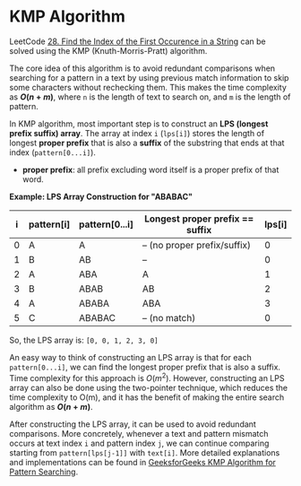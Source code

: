 # KMP Algorithm

LeetCode [28. Find the Index of the First Occurence in a String](https://leetcode.com/problems/find-the-index-of-the-first-occurrence-in-a-string/description/) can be solved using the KMP (Knuth-Morris-Pratt) algorithm.

The core idea of this algorithm is to avoid redundant comparisons when searching for a pattern in a text by using previous match information to skip some characters without rechecking them. This makes the time complexity as **$O(n+m)$**, where `n` is the length of text to search on, and `m` is the length of pattern.

In KMP algorithm, most important step is to construct an **LPS (longest prefix suffix) array**. The array at index `i` (`lps[i]`) stores the length of longest **proper prefix** that is also a **suffix** of the substring that ends at that index (`pattern[0...i]`).
- **proper prefix**: all prefix excluding word itself is a proper prefix of that word.


**Example: LPS Array Construction for "ABABAC"**

| i   | pattern[i] | pattern[0...i] | Longest proper prefix == suffix | lps[i] |
| --- | ---------- | -------------- | ------------------------------- | ------ |
| 0   | A          | A              | – (no proper prefix/suffix)     | 0      |
| 1   | B          | AB             | –                               | 0      |
| 2   | A          | ABA            | A                               | 1      |
| 3   | B          | ABAB           | AB                              | 2      |
| 4   | A          | ABABA          | ABA                             | 3      |
| 5   | C          | ABABAC         | – (no match)                    | 0      |

So, the LPS array is: `[0, 0, 1, 2, 3, 0]`

An easy way to think of constructing an LPS array is that for each `pattern[0...i]`, we can find the longest proper prefix that is also a suffix. Time complexity for this approach is $O(m^2)$. However, constructing an LPS array can also be done using the two-pointer technique, which reduces the time complexity to O(m), and it has the benefit of making the entire search algorithm as **$O(n+m)$**.

After constructing the LPS array, it can be used to avoid redundant comparisons. More concretely, whenever a text and pattern mismatch occurs at text index `i` and pattern index `j`, we can continue comparing starting from `pattern[lps[j-1]]` with `text[i]`. More detailed explanations and implementations can be found in [GeeksforGeeks KMP Algorithm for Pattern Searching](https://www.geeksforgeeks.org/kmp-algorithm-for-pattern-searching/).